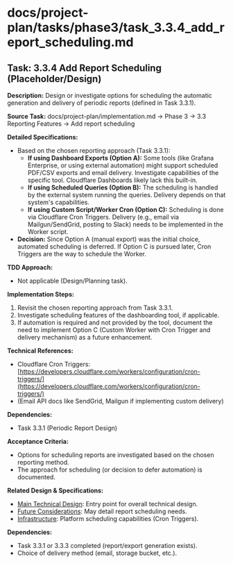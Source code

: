 # docs/project-plan/tasks/phase3/task_3.3.4_add_report_scheduling.md

## Task: 3.3.4 Add Report Scheduling (Placeholder/Design)

**Description:**
Design or investigate options for scheduling the automatic generation and delivery of periodic reports (defined in Task 3.3.1).

**Source Task:**
docs/project-plan/implementation.md -> Phase 3 -> 3.3 Reporting Features -> Add report scheduling

**Detailed Specifications:**
- Based on the chosen reporting approach (Task 3.3.1):
    - **If using Dashboard Exports (Option A):** Some tools (like Grafana Enterprise, or using external automation) might support scheduled PDF/CSV exports and email delivery. Investigate capabilities of the specific tool. Cloudflare Dashboards likely lack this built-in.
    - **If using Scheduled Queries (Option B):** The scheduling is handled by the external system running the queries. Delivery depends on that system's capabilities.
    - **If using Custom Script/Worker Cron (Option C):** Scheduling is done via Cloudflare Cron Triggers. Delivery (e.g., email via Mailgun/SendGrid, posting to Slack) needs to be implemented in the Worker script.
- **Decision:** Since Option A (manual export) was the initial choice, automated scheduling is deferred. If Option C is pursued later, Cron Triggers are the way to schedule the Worker.

**TDD Approach:**
- Not applicable (Design/Planning task).

**Implementation Steps:**
1.  Revisit the chosen reporting approach from Task 3.3.1.
2.  Investigate scheduling features of the dashboarding tool, if applicable.
3.  If automation is required and not provided by the tool, document the need to implement Option C (Custom Worker with Cron Trigger and delivery mechanism) as a future enhancement.

**Technical References:**
- Cloudflare Cron Triggers: [https://developers.cloudflare.com/workers/configuration/cron-triggers/](https://developers.cloudflare.com/workers/configuration/cron-triggers/)
- (Email API docs like SendGrid, Mailgun if implementing custom delivery)

**Dependencies:**
- Task 3.3.1 (Periodic Report Design)

**Acceptance Criteria:**
- Options for scheduling reports are investigated based on the chosen reporting method.
- The approach for scheduling (or decision to defer automation) is documented.

**Related Design & Specifications:**
- [Main Technical Design](../../../technical-design/DESIGN.md): Entry point for overall technical design.
- [Future Considerations](../../../technical-design/future_considerations.md): May detail report scheduling needs.
- [Infrastructure](../../../technical-design/infrastructure.md): Platform scheduling capabilities (Cron Triggers).

**Dependencies:**
- Task 3.3.1 or 3.3.3 completed (report/export generation exists).
- Choice of delivery method (email, storage bucket, etc.). 